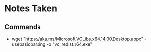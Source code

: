 # Notes Taken

## Commands
- wget "https://aka.ms/Microsoft.VCLibs.x64.14.00.Desktop.appx" -usebasicparsing -o "vc_redist.x64.exe"
